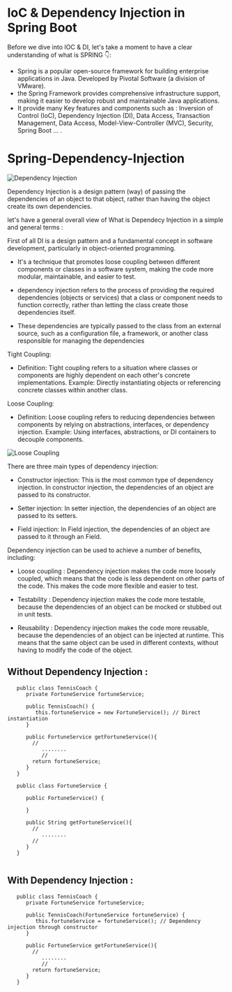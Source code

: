 # IoC & Dependency Injection in Spring Boot

Before we dive into IOC & DI, let's take a moment to have a clear understanding of what is SPRING 👇:

- Spring is a popular open-source framework for building enterprise applications in Java. Developed by Pivotal Software (a division of VMware).
- the Spring Framework provides comprehensive infrastructure support, making it easier to develop robust and maintainable Java applications.
- It provide many Key features and components such as : Inversion of Control (IoC), Dependency Injection (DI), Data Access, Transaction Management, Data Access, Model-View-Controller (MVC), Security, Spring         Boot ... .

# Spring-Dependency-Injection

![Dependency Injection](https://github.com/ahmedelazab1220/SpringBootIoC-DI/assets/105994948/7714a154-60f5-4123-895f-a7761f4332f0)

Dependency Injection is a design pattern (way) of passing the dependencies of an object to that object, rather than having the object create its own dependencies.

let's have a general overall view of What is Dependecy Injection in a simple and general terms :

First of all DI is a design pattern and a fundamental concept in software development, particularly in object-oriented programming.

- It's a technique that promotes loose coupling between different components or classes in a software system, making the code more modular, maintainable, and easier to test.

- dependency injection refers to the process of providing the required dependencies (objects or services) that a class or component needs to function correctly, rather than letting the class create those dependencies itself.

- These dependencies are typically passed to the class from an external source, such as a configuration file, a framework, or another class responsible for managing the dependencies

Tight Coupling:

- Definition: Tight coupling refers to a situation where classes or components are highly dependent on each other's concrete implementations. Example: Directly instantiating objects or referencing concrete classes within another class.

Loose Coupling:
- Definition: Loose coupling refers to reducing dependencies between components by relying on abstractions, interfaces, or dependency injection. Example: Using interfaces, abstractions, or DI containers to decouple components.

![Loose Coupling](https://github.com/ahmedelazab1220/SpringBootIoC-DI/assets/105994948/43aa0bfd-2be6-43b0-84f3-d37d2c511287)


There are three main types of dependency injection:

- Constructor injection: This is the most common type of dependency injection. In constructor injection, the dependencies of an object are passed to its constructor.

- Setter injection: In setter injection, the dependencies of an object are passed to its setters.

- Field injection: In Field injection, the dependencies of an object are passed to it through an Field.

Dependency injection can be used to achieve a number of benefits, including:

- Loose coupling : Dependency injection makes the code more loosely coupled, which means that the code is less dependent on other parts of the code. This makes the code more flexible and easier to test.

- Testability : Dependency injection makes the code more testable, because the dependencies of an object can be mocked or stubbed out in unit tests.

- Reusability : Dependency injection makes the code more reusable, because the dependencies of an object can be injected at runtime. This means that the same object can be used in different contexts, without having to modify the code of the object.


## Without Dependency Injection : 

``` 
   public class TennisCoach {
      private FortuneService fortuneService;

      public TennisCoach() {
         this.fortuneService = new FortuneService(); // Direct instantiation
      }

      public FortuneService getFortuneService(){
        //
           ........
           //
        return fortuneService;
      }
   }

```

``` 
   public class FortuneService {

      public FortuneService() {

      }

      public String getFortuneService(){
        //
           ........
        //
      }
   }
   
```

## With Dependency Injection :

``` 
   public class TennisCoach {
      private FortuneService fortuneService;

      public TennisCoach(FortuneService fortuneService) {
         this.fortuneService = fortuneService(); // Dependency injection through constructor
      }

      public FortuneService getFortuneService(){
        //
           ........
           //
        return fortuneService;
      }
   }

```


